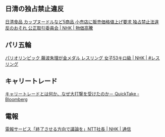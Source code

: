 ## 日清の独占禁止違反

[日清食品 カップヌードルなど5商品 小売店に販売価格値上げ要求 独占禁止法違反のおそれ 公正取引委員会 | NHK | 物価高騰](https://www3.nhk.or.jp/news/html/20240808/k10014541361000.html)

## パリ五輪

[パリオリンピック 藤波朱理が金メダル レスリング 女子53キロ級 | NHK | #レスリング](https://www3.nhk.or.jp/news/html/20240809/k10014543211000.html)

## キャリートレード

[キャリートレードとは何か、なぜ大打撃を受けたのか－ QuickTake - Bloomberg](https://www.bloomberg.co.jp/news/articles/2024-08-07/SHT91TDWX2PS00)

## 電報

[電報サービス「終了させる方向で議論を」NTT社長 | NHK | 通信](https://www3.nhk.or.jp/news/html/20240807/k10014540721000.html)
